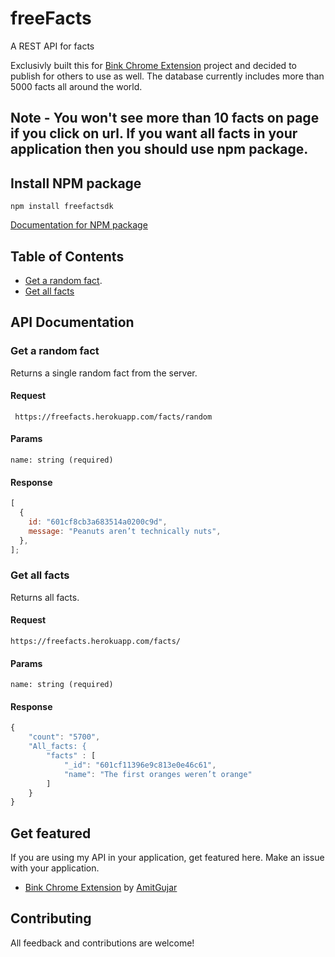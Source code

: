# freeFacts

A REST API for facts

Exclusivly built this for [Bink Chrome Extension](https://github.com/AmitGujar/Bink-Chrome-Extension) project and decided to publish for others to use as well. The database currently includes more than 5000 facts all around the world.

## Note - You won't see more than 10 facts on page if you click on url. If you want all facts in your application then you should use npm package. 

## Install NPM package

```
npm install freefactsdk
```

[Documentation for NPM package](https://github.com/AmitGujar/allfacts)

## Table of Contents

- [Get a random fact](#get-a-random-fact).
- [Get all facts](#get-all-facts)

## API Documentation

### Get a random fact

Returns a single random fact from the server.

#### Request

` https://freefacts.herokuapp.com/facts/random`

#### Params

```
name: string (required)

```

#### Response

```javascript
[
  {
    id: "601cf8cb3a683514a0200c9d",
    message: "Peanuts aren’t technically nuts",
  },
];
```

### Get all facts

Returns all facts.

#### Request

`https://freefacts.herokuapp.com/facts/`

#### Params

```
name: string (required)

```

#### Response

```javascript
{
    "count": "5700",
    "All_facts: {
        "facts" : [
            "_id": "601cf11396e9c813e0e46c61",
            "name": "The first oranges weren’t orange"
        ]
    }
}
```

## Get featured

If you are using my API in your application, get featured here.
Make an issue with your application.

- [Bink Chrome Extension](https://chrome.google.com/webstore/detail/hobnhcjgdhdcmgcjlidgcladgdlbpgba) by [AmitGujar](https://github.com/AmitGujar)

## Contributing

All feedback and contributions are welcome!
